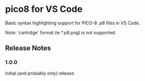 # pico8 for VS Code

Basic syntax highlighting support for PICO-8 .p8 files in VS Code.

Note: 'cartridge' format (ie *.p8.png) is not supported.

## Release Notes

### 1.0.0

Initial (and probably only) release.